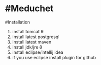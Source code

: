 #Meduchet
==========================

#Installation
1. install tomcat 9
2. install latest postgresql
3. install latest maven
4. install jdk/jre 8
5. install eclipse/intellij idea
6. if you use eclipse install plugin for github
